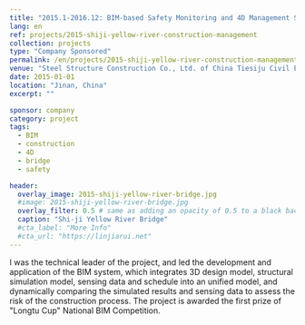 ```yaml
---
title: "2015.1-2016.12: BIM-based Safety Monitoring and 4D Management System for Construction of Shi-ji Yellow River"
lang: en
ref: projects/2015-shiji-yellow-river-construction-management
collection: projects
type: "Company Sponsored"
permalink: /en/projects/2015-shiji-yellow-river-construction-management
venue: "Steel Structure Construction Co., Ltd. of China Tiesiju Civil Engineering Group"
date: 2015-01-01
location: "Jinan, China"
excerpt: ""

sponsor: company
category: project
tags: 
  - BIM
  - construction
  - 4D
  - bridge
  - safety

header:
  overlay_image: 2015-shiji-yellow-river-bridge.jpg
  #image: 2015-shiji-yellow-river-bridge.jpg
  overlay_filter: 0.5 # same as adding an opacity of 0.5 to a black background
  caption: "Shi-ji Yellow River Bridge"
  #cta_label: "More Info"
  #cta_url: "https://linjiarui.net"
---
```


I was the technical leader of the project, and led the development and application of the BIM system, which integrates 3D design model, structural simulation model, sensing data and schedule into an unified model, and dynamically comparing the simulated results and sensing data to assess the risk of the construction process. The project is awarded the first prize of "Longtu Cup" National BIM Competition.